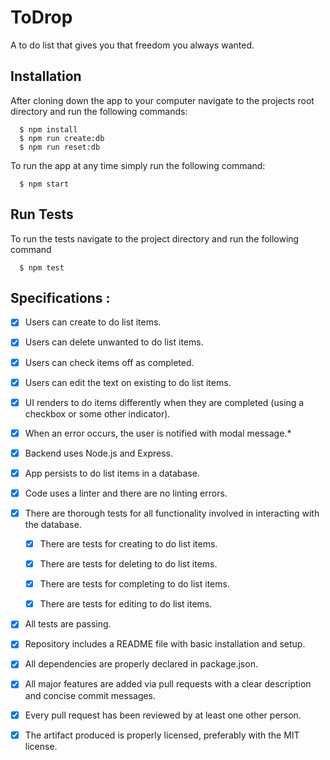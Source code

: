 # ToDrop

A to do list that gives you that freedom you always wanted.

## Installation

After cloning down the app to your computer navigate to the projects root directory and run the following commands:

```
  $ npm install
  $ npm run create:db
  $ npm run reset:db
```
To run the app at any time simply run the following command:

```
  $ npm start
```

## Run Tests

To run the tests navigate to the project directory and run the following command

```
  $ npm test
```

## Specifications :

 - [x] Users can create to do list items.

 - [x] Users can delete unwanted to do list items.

 - [x] Users can check items off as completed.

 - [x] Users can edit the text on existing to do list items.

 - [x] UI renders to do items differently when they are completed (using a checkbox or some other indicator).

 - [x] When an error occurs, the user is notified with modal message.*

 - [x] Backend uses Node.js and Express.

 - [x] App persists to do list items in a database.

 - [x] Code uses a linter and there are no linting errors.

 - [x] There are thorough tests for all functionality involved in interacting with the database.

   - [x] There are tests for creating to do list items.

   - [x] There are tests for deleting to do list items.

   - [x] There are tests for completing to do list items.

   - [x] There are tests for editing to do list items.

 - [x] All tests are passing.

 - [x] Repository includes a README file with basic installation and setup.

 - [x] All dependencies are properly declared in package.json.

 - [x] All major features are added via pull requests with a clear description and concise commit messages.

 - [x] Every pull request has been reviewed by at least one other person.

 - [x] The artifact produced is properly licensed, preferably with the MIT license.
